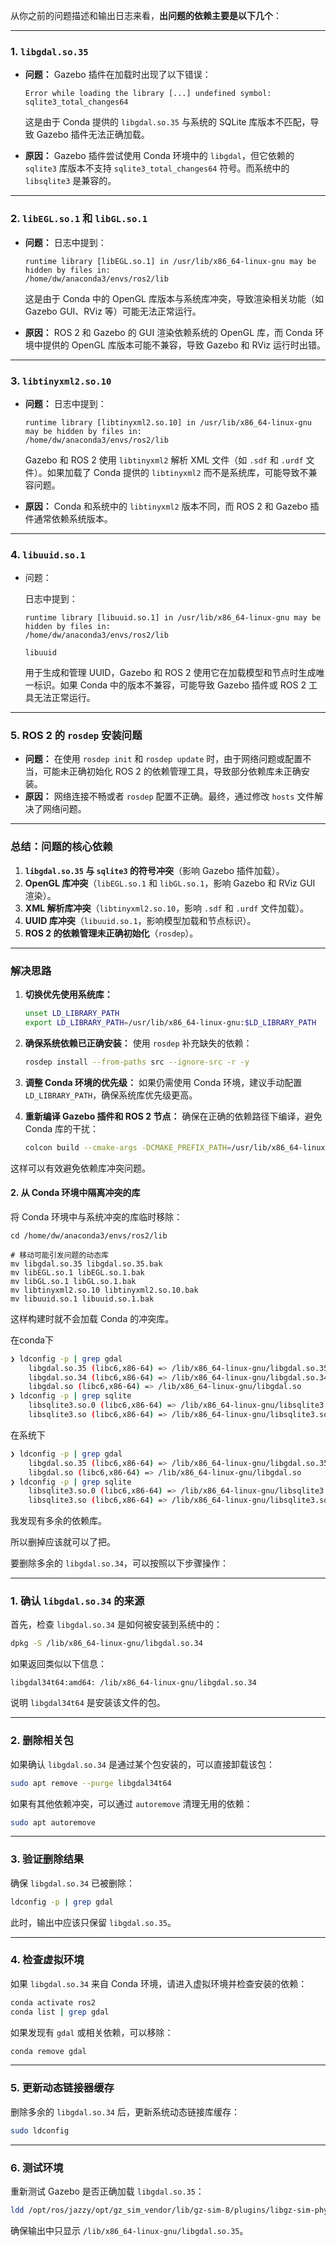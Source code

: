 从你之前的问题描述和输出日志来看，**出问题的依赖主要是以下几个**：

------

### **1. `libgdal.so.35`**

- **问题：** Gazebo 插件在加载时出现了以下错误：

  ```
  Error while loading the library [...] undefined symbol: sqlite3_total_changes64
  ```

  这是由于 Conda 提供的 `libgdal.so.35` 与系统的 SQLite 库版本不匹配，导致 Gazebo 插件无法正确加载。

- **原因：** Gazebo 插件尝试使用 Conda 环境中的 `libgdal`，但它依赖的 `sqlite3` 库版本不支持 `sqlite3_total_changes64` 符号。而系统中的 `libsqlite3` 是兼容的。

------

### **2. `libEGL.so.1` 和 `libGL.so.1`**

- **问题：** 日志中提到：

  ```
  runtime library [libEGL.so.1] in /usr/lib/x86_64-linux-gnu may be hidden by files in:
  /home/dw/anaconda3/envs/ros2/lib
  ```

  这是由于 Conda 中的 OpenGL 库版本与系统库冲突，导致渲染相关功能（如 Gazebo GUI、RViz 等）可能无法正常运行。

- **原因：** ROS 2 和 Gazebo 的 GUI 渲染依赖系统的 OpenGL 库，而 Conda 环境中提供的 OpenGL 库版本可能不兼容，导致 Gazebo 和 RViz 运行时出错。

------

### **3. `libtinyxml2.so.10`**

- **问题：** 日志中提到：

  ```
  runtime library [libtinyxml2.so.10] in /usr/lib/x86_64-linux-gnu may be hidden by files in:
  /home/dw/anaconda3/envs/ros2/lib
  ```

  Gazebo 和 ROS 2 使用 `libtinyxml2` 解析 XML 文件（如 `.sdf` 和 `.urdf` 文件）。如果加载了 Conda 提供的 `libtinyxml2` 而不是系统库，可能导致不兼容问题。

- **原因：** Conda 和系统中的 `libtinyxml2` 版本不同，而 ROS 2 和 Gazebo 插件通常依赖系统版本。

------

### **4. `libuuid.so.1`**

- 问题：

  日志中提到：

  ```
  runtime library [libuuid.so.1] in /usr/lib/x86_64-linux-gnu may be hidden by files in:
  /home/dw/anaconda3/envs/ros2/lib
  ```

  ```
  libuuid
  ```

   用于生成和管理 UUID，Gazebo 和 ROS 2 使用它在加载模型和节点时生成唯一标识。如果 Conda 中的版本不兼容，可能导致 Gazebo 插件或 ROS 2 工具无法正常运行。

------

### **5. ROS 2 的 `rosdep` 安装问题**

- **问题：** 在使用 `rosdep init` 和 `rosdep update` 时，由于网络问题或配置不当，可能未正确初始化 ROS 2 的依赖管理工具，导致部分依赖库未正确安装。
- **原因：** 网络连接不畅或者 `rosdep` 配置不正确。最终，通过修改 `hosts` 文件解决了网络问题。

------

### **总结：问题的核心依赖**

1. **`libgdal.so.35` 与 `sqlite3` 的符号冲突**（影响 Gazebo 插件加载）。
2. **OpenGL 库冲突**（`libEGL.so.1` 和 `libGL.so.1`，影响 Gazebo 和 RViz GUI 渲染）。
3. **XML 解析库冲突**（`libtinyxml2.so.10`，影响 `.sdf` 和 `.urdf` 文件加载）。
4. **UUID 库冲突**（`libuuid.so.1`，影响模型加载和节点标识）。
5. **ROS 2 的依赖管理未正确初始化**（`rosdep`）。

------

### **解决思路**

1. **切换优先使用系统库：**

   ```bash
   unset LD_LIBRARY_PATH
   export LD_LIBRARY_PATH=/usr/lib/x86_64-linux-gnu:$LD_LIBRARY_PATH
   ```

2. **确保系统依赖已正确安装：** 使用 `rosdep` 补充缺失的依赖：

   ```bash
   rosdep install --from-paths src --ignore-src -r -y
   ```

3. **调整 Conda 环境的优先级：** 如果仍需使用 Conda 环境，建议手动配置 `LD_LIBRARY_PATH`，确保系统库优先级更高。

4. **重新编译 Gazebo 插件和 ROS 2 节点：** 确保在正确的依赖路径下编译，避免 Conda 库的干扰：

   ```bash
   colcon build --cmake-args -DCMAKE_PREFIX_PATH=/usr/lib/x86_64-linux-gnu
   ```

这样可以有效避免依赖库冲突问题。



#### **2. 从 Conda 环境中隔离冲突的库**

将 Conda 环境中与系统冲突的库临时移除：

```
cd /home/dw/anaconda3/envs/ros2/lib

# 移动可能引发问题的动态库
mv libgdal.so.35 libgdal.so.35.bak
mv libEGL.so.1 libEGL.so.1.bak
mv libGL.so.1 libGL.so.1.bak
mv libtinyxml2.so.10 libtinyxml2.so.10.bak
mv libuuid.so.1 libuuid.so.1.bak

```

这样构建时就不会加载 Conda 的冲突库。





在conda下

```bash
❯ ldconfig -p | grep gdal
	libgdal.so.35 (libc6,x86-64) => /lib/x86_64-linux-gnu/libgdal.so.35
	libgdal.so.34 (libc6,x86-64) => /lib/x86_64-linux-gnu/libgdal.so.34
	libgdal.so (libc6,x86-64) => /lib/x86_64-linux-gnu/libgdal.so
❯ ldconfig -p | grep sqlite
	libsqlite3.so.0 (libc6,x86-64) => /lib/x86_64-linux-gnu/libsqlite3.so.0
	libsqlite3.so (libc6,x86-64) => /lib/x86_64-linux-gnu/libsqlite3.so
```



在系统下

```bash
❯ ldconfig -p | grep gdal
	libgdal.so.35 (libc6,x86-64) => /lib/x86_64-linux-gnu/libgdal.so.35
	libgdal.so (libc6,x86-64) => /lib/x86_64-linux-gnu/libgdal.so
❯ ldconfig -p | grep sqlite
	libsqlite3.so.0 (libc6,x86-64) => /lib/x86_64-linux-gnu/libsqlite3.so.0
	libsqlite3.so (libc6,x86-64) => /lib/x86_64-linux-gnu/libsqlite3.so
```



我发现有多余的依赖库。

所以删掉应该就可以了把。



要删除多余的 `libgdal.so.34`，可以按照以下步骤操作：

------

### 1. 确认 `libgdal.so.34` 的来源

首先，检查 `libgdal.so.34` 是如何被安装到系统中的：

```bash
dpkg -S /lib/x86_64-linux-gnu/libgdal.so.34
```

如果返回类似以下信息：

```
libgdal34t64:amd64: /lib/x86_64-linux-gnu/libgdal.so.34
```

说明 `libgdal34t64` 是安装该文件的包。

------

### 2. 删除相关包

如果确认 `libgdal.so.34` 是通过某个包安装的，可以直接卸载该包：

```bash
sudo apt remove --purge libgdal34t64
```

如果有其他依赖冲突，可以通过 `autoremove` 清理无用的依赖：

```bash
sudo apt autoremove
```

------

### 3. 验证删除结果

确保 `libgdal.so.34` 已被删除：

```bash
ldconfig -p | grep gdal
```

此时，输出中应该只保留 `libgdal.so.35`。

------

### 4. 检查虚拟环境

如果 `libgdal.so.34` 来自 Conda 环境，请进入虚拟环境并检查安装的依赖：

```bash
conda activate ros2
conda list | grep gdal
```

如果发现有 `gdal` 或相关依赖，可以移除：

```bash
conda remove gdal
```

------

### 5. 更新动态链接器缓存

删除多余的 `libgdal.so.34` 后，更新系统动态链接库缓存：

```bash
sudo ldconfig
```

------

### 6. 测试环境

重新测试 Gazebo 是否正确加载 `libgdal.so.35`：

```bash
ldd /opt/ros/jazzy/opt/gz_sim_vendor/lib/gz-sim-8/plugins/libgz-sim-physics-system.so | grep gdal
```

确保输出中只显示 `/lib/x86_64-linux-gnu/libgdal.so.35`。



